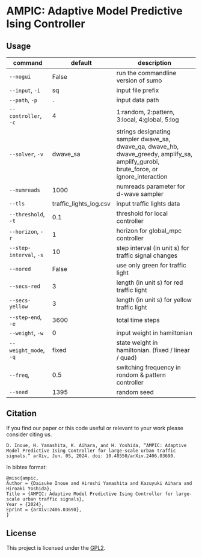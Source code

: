 # AMPIC: Adaptive Model Predictive Ising Controller


## Usage

| command                 | default                | description                                                                                                                            |
| ----------------------- | ---------------------- | -------------------------------------------------------------------------------------------------------------------------------------- |
| `--nogui`               | False                  | run the commandline version of sumo                                                                                                    |
| `--input`, `-i`         | sq                     | input file prefix                                                                                                                      |
| `--path`, `-p`          | `.`                    | input data path                                                                                                                        |
| `--controller`, `-c`    | 4                      | 1:random, 2:pattern, 3:local, 4:global, 5:log                                                                                          |
| `--solver`, `-v`        | dwave_sa               | strings designating sampler dwave_sa, dwave_qa, dwave_hb, dwave_greedy, amplify_sa, amplify_gurobi, brute_force, or ignore_interaction |
| `--numreads`            | 1000                   | numreads parameter for d-wave sampler                                                                                                  |
| `--tls`                 | traffic_lights_log.csv | input traffic lights data                                                                                                              |
| `--threshold`, `-t`     | 0.1                    | threshold for local controller                                                                                                         |
| `--horizon`, `-r`       | 1                      | horizon for global_mpc controller                                                                                                      |
| `--step-interval`, `-s` | 10                     | step interval (in unit s) for traffic signal changes                                                                                   |
| `--nored`               | False                  | use only green for traffic light                                                                                                       |
| `--secs-red`            | 3                      | length (in unit s) for red traffic light                                                                                               |
| `--secs-yellow`         | 3                      | length (in unit s) for yellow traffic light                                                                                            |
| `--step-end`, `-e`      | 3600                   | total time steps                                                                                                                       |
| `--weight`, `-w`        | 0                      | input weight in hamiltonian                                                                                                            |
| `--weight_mode`, `-q`   | fixed                  | state weight in hamiltonian. (fixed / linear / quad)                                                                                   |
| `--freq`,               | 0.5                    | switching frequency in rondom & pattern controller                                                                                     |
| `--seed`                | 1395                   | random seed                                                                                                                            |


## Citation

If you find our paper or this code useful or relevant to your work please consider citing us.

```
D. Inoue, H. Yamashita, K. Aihara, and H. Yoshida, “AMPIC: Adaptive Model Predictive Ising Controller for large-scale urban traffic signals.” arXiv, Jun. 05, 2024. doi: 10.48550/arXiv.2406.03690.
```

In bibtex format:

```
@misc{ampic,
Author = {Daisuke Inoue and Hiroshi Yamashita and Kazuyuki Aihara and Hiroaki Yoshida},
Title = {AMPIC: Adaptive Model Predictive Ising Controller for large-scale urban traffic signals},
Year = {2024},
Eprint = {arXiv:2406.03690},
}
```

## License


This project is licensed under the [GPL2](https://www.gnu.org/licenses/old-licenses/gpl-2.0-standalone.html).
